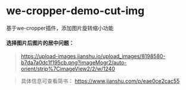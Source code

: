 # we-cropper-demo-cut-img
基于we-cropper插件，添加图片旋转缩小功能



#### 选择图片后图片的居中问题：
> https://upload-images.jianshu.io/upload_images/8198580-b7da7a0dc1f195cb.png?imageMogr2/auto-orient/strip%7CimageView2/2/w/1240

> 具体信息可查看简书： https://www.jianshu.com/p/eae0ce2cac55
